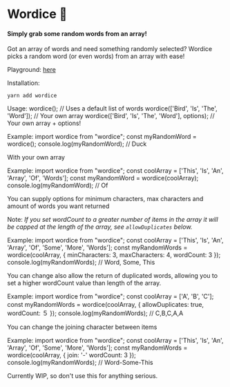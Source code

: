 # Wordice 🎲
#### Simply grab some random words from an array!

Got an array of words and need something randomly selected? Wordice picks a random word (or even words) from an array with ease!

Playground: [here](https://codesandbox.io/s/long-snowflake-0py2e?file=/src/App.js)

Installation:

    yarn add wordice

Usage:
        wordice(); // Uses a default list of words
        wordice(['Bird', 'Is', 'The', 'Word']); // Your own array
        wordice(['Bird', 'Is', 'The', 'Word'], options); // Your own array + options!


Example:
    import wordice from "wordice";
    const myRandomWord = wordice();
    console.log(myRandomWord);
    // Duck

With your own array

Example:
    import wordice from "wordice";
    const coolArray = ['This', 'Is', 'An', 'Array', 'Of', 'Words'];
    const myRandomWord = wordice(coolArray);
    console.log(myRandomWord);
    // Of


You can supply options for minimum characters, max characters and amount of words you want returned

Note: *If you set wordCount to a greater number of items in the array it will be capped at the length of the array, see `allowDuplicates` below.*


Example:
    import wordice from "wordice";
    const coolArray = ['This', 'Is', 'An', 'Array', 'Of', 'Some', 'More', 'Words'];
    const myRandomWords = wordice(coolArray, { minCharacters: 3, maxCharacters: 4, wordCount: 3 });
    console.log(myRandomWords);
    // Word, Some, This

You can change also allow the return of duplicated words, allowing you to set a higher wordCount value than
length of the array.


Example:
    import wordice from "wordice";
    const coolArray = ['A', 'B', 'C'];
    const myRandomWords = wordice(coolArray, { allowDuplicates: true,　wordCount: ５ });
    console.log(myRandomWords);
    // C,B,C,A,A


You can change the joining character between items


Example:
    import wordice from "wordice";
    const coolArray = ['This', 'Is', 'An', 'Array', 'Of', 'Some', 'More', 'Words'];
    const myRandomWords = wordice(coolArray, { join: '-' wordCount: 3 });
    console.log(myRandomWords);
    // Word-Some-This



Currently WIP, so don't use this for anything serious.

